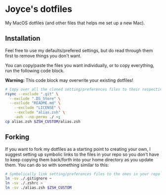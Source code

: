 # Joyce's dotfiles
My MacOS dotfiles (and other files that helps me set up a new Mac).

## Installation 

Feel free to use my defaults/prefered settings, but do read through them first to remove things you don't want. 

You can copy/paste the files you want individually, or to copy everything, run the following code block. 

**Warning:** This code block may overwrite your existing dotfiles!

```bash
# Copy over all the cloned setting/preferences files to their respective usage directories
rsync --exclude ".git" \
  --exclude ".DS_Store" \
  --exclude "README.md" \
	--exclude "LICENSE" \
	--exclude "alias.zsh" \
	-avh --no-perms ./ ~;
cp alias.zsh $ZSH_CUSTOM/alias.zsh
```

## Forking

If you want to fork my dotfiles as a starting point to creating your own, I suggest setting up symbolic links to the files in your repo so you don't have to keep copying them back/forth into your home directory as you update them. You can do so with something similar to this:

```bash
# Symbolically link setting/preferences files to the ones in your repo
ln -sv ./.gitignore ~
ln -sv ./.zshrc ~
ln -sv ./alias.zsh $ZSH_CUSTOM
```

